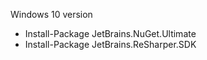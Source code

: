 Windows 10 version

- Install-Package JetBrains.NuGet.Ultimate
- Install-Package JetBrains.ReSharper.SDK
